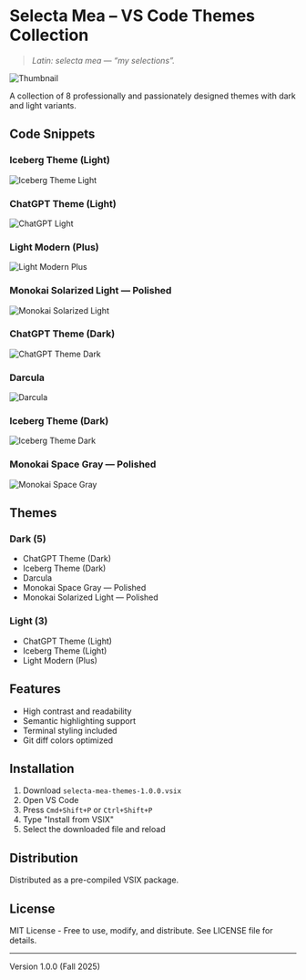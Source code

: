 # Selecta Mea – VS Code Themes Collection

> _Latin: selecta mea — “my selections”._

![Thumbnail](./public/images/selecta_mea.png)

A collection of 8 professionally and passionately designed themes with dark and light variants.

## Code Snippets

### Iceberg Theme (Light)
![Iceberg Theme Light](./public/images/SCR-20250930-cmsg.png)

### ChatGPT Theme (Light)
![ChatGPT Light](./public/images/SCR-20250930-cmub.png)

### Light Modern (Plus)
![Light Modern Plus](./public/images/SCR-20250930-cmwn.png)

### Monokai Solarized Light — Polished 
![Monokai Solarized Light](./public/images/SCR-20250930-cnar.png)

### ChatGPT Theme (Dark)
![ChatGPT Theme Dark](./public/images/SCR-20250930-cndh.png)

### Darcula
![Darcula](./public/images/SCR-20250930-cnfe.png)

### Iceberg Theme (Dark)
![Iceberg Theme Dark](./public/images/SCR-20250930-cngr.png)

### Monokai Space Gray — Polished
![Monokai Space Gray](./public/images/SCR-20250930-cnii.png)

## Themes

### Dark (5)
- ChatGPT Theme (Dark)
- Iceberg Theme (Dark)
- Darcula
- Monokai Space Gray — Polished
- Monokai Solarized Light — Polished

### Light (3)
- ChatGPT Theme (Light)
- Iceberg Theme (Light)
- Light Modern (Plus)

## Features

- High contrast and readability
- Semantic highlighting support
- Terminal styling included
- Git diff colors optimized

## Installation

1. Download `selecta-mea-themes-1.0.0.vsix`
2. Open VS Code
3. Press `Cmd+Shift+P` or `Ctrl+Shift+P`
4. Type "Install from VSIX"
5. Select the downloaded file and reload

## Distribution

Distributed as a pre-compiled VSIX package.

## License

MIT License - Free to use, modify, and distribute. See LICENSE file for details.

---

Version 1.0.0 (Fall 2025)
